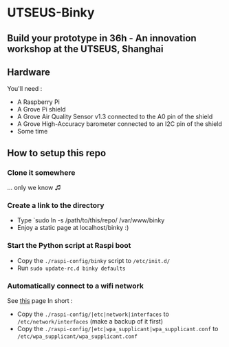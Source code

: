 UTSEUS-Binky
=======

Build your prototype in 36h - An innovation workshop at the UTSEUS, Shanghai
-----------

## Hardware
You'll need :
* A Raspberry Pi
* A Grove Pi shield
* A Grove Air Quality Sensor v1.3 connected to the A0 pin of the shield
* A Grove High-Accuracy barometer connected to an I2C pin of the shield
* Some time

## How to setup this repo
### Clone it somewhere
... only we know ♫

### Create a link to the directory
* Type `sudo ln -s /path/to/this/repo/ /var/www/binky
* Enjoy a static page at localhost/binky :)

### Start the Python script at Raspi boot
* Copy the `./raspi-config/binky` script to `/etc/init.d/`
* Run `sudo update-rc.d binky defaults`

### Automatically connect to a wifi network
See [this](http://weworkweplay.com/play/automatically-connect-a-raspberry-pi-to-a-wifi-network/) page
In short :
* Copy the `./raspi-config/|etc|network|interfaces` to `/etc/network/interfaces` (make a backup of it first)
* Copy the `./raspi-config/|etc|wpa_supplicant|wpa_supplicant.conf` to `/etc/wpa_supplicant/wpa_supplicant.conf`

